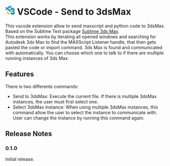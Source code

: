 
# <img src="SendTo3dsMax.png" alt="isolated" width="30"/> VSCode - Send to 3dsMax

This vscode extension allow to send maxscript and python code to 3dsMax.  
Based on the Sublime Text package [Sublime 3ds Max](https://github.com/cb109/sublime3dsmax).  
This extension works by iterating all opened windows and searching for Autodesk 3ds Max to find the MAXScript Listener handle, that then gets pasted the code or import command. 3ds Max is found and communicated with automatically. You can choose which one to talk to if there are multiple running instances of 3ds Max.

## Features

There is two differents commands:

- Send to 3dsMax: Execute the current file. If there is multiple 3dsMax instances, the user must first select one.
- Select 3dsMax instance: When using multiple 3dsMax instances, this command allow the user to select the instance to communicate with. User can change the instance by running this command again.

## Release Notes

### 0.1.0

Initial release.
